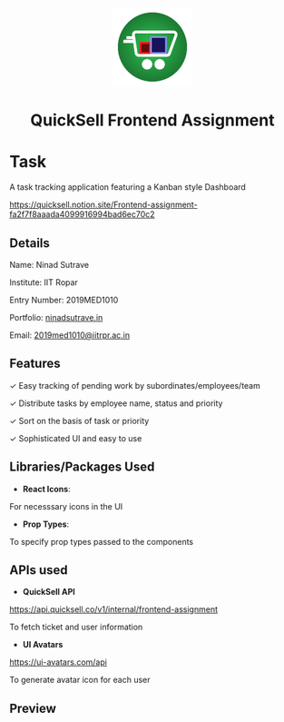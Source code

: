 <div align="center"><p align="center"><a href="https://quicksell.co/"><img src="./public/favicon.png" alt="QuickSell Logo" width="140px" /></a></p></div>

<h1 align="center">QuickSell Frontend Assignment</h1>

# Task
A task tracking application featuring a Kanban style Dashboard

https://quicksell.notion.site/Frontend-assignment-fa2f7f8aaada4099916994bad6ec70c2

## Details
Name: Ninad Sutrave

Institute: IIT Ropar

Entry Number: 2019MED1010

Portfolio: [ninadsutrave.in](https://ninadsutrave.in)

Email: 2019med1010@iitrpr.ac.in

## Features

✓ Easy tracking of pending work by subordinates/employees/team

✓ Distribute tasks by employee name, status and priority

✓ Sort on the basis of task or priority

✓ Sophisticated UI and easy to use


## Libraries/Packages Used
 - **React Icons**:

 For necesssary icons in the UI

 - **Prop Types**:

 To specify prop types passed to the components

 ## APIs used

 - **QuickSell API**

https://api.quicksell.co/v1/internal/frontend-assignment

To fetch ticket and user information

 - **UI Avatars**

 https://ui-avatars.com/api

 To generate avatar icon for each user

 ## Preview
